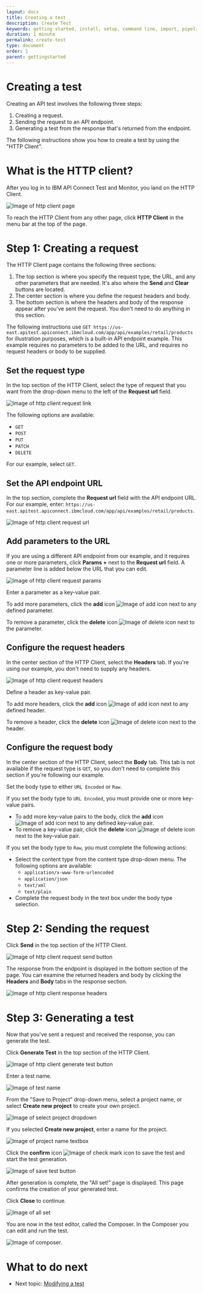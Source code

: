 ```yaml
---
layout: docs
title: Creating a test
description: Create Test
keywords: getting started, install, setup, command line, import, pipeline, update, samples, help
duration: 1 minute
permalink: create-test
type: document
order: 1
parent: gettingstarted
---
```


# Creating a test

Creating an API test involves the following three steps:
1. Creating a request.
1. Sending the request to an API endpoint.
1. Generating a test from the response that's returned from the endpoint.

The following instructions show you how to create a test by using the "HTTP Client".

# What is the HTTP client?

After you log in to IBM API Connect Test and Monitor, you land on the HTTP Client.

![Image of http client page](./dist/images/http-client-page.png)

To reach the HTTP Client from any other page, click **HTTP Client** in the menu bar at the top of the page.


# Step 1: Creating a request 

The HTTP Client page contains the following three sections:
1. The top section is where you specify the request type, the URL, and any other parameters that are needed. It's also where the **Send** and **Clear** buttons are located.
1. The center section is where you define the request headers and body.
1. The bottom section is where the headers and body of the response appear after you've sent the request. You don't need to do anything in this section.

The following instructions use `GET https://us-east.apitest.apiconnect.ibmcloud.com/app/api/examples/retail/products` for illustration purposes, which is a built-in API endpoint example. This example requires no parameters to be added to the URL, and requires no request headers or body to be supplied. 

## Set the request type

In the top section of the HTTP Client, select the type of request that you want from the drop-down menu to the left of the **Request url** field. 

![Image of http client request link](./dist/images/http-client-request-type.png)

The following options are available:
- `GET`
- `POST`
- `PUT`
- `PATCH`
- `DELETE`

For our example, select `GET`.

## Set the API endpoint URL

In the top section, complete the **Request url** field with the API endpoint URL. For our example, enter: `https://us-east.apitest.apiconnect.ibmcloud.com/app/api/examples/retail/products`.

![Image of http client request url](./dist/images/http-client-request-url.png)

## Add parameters to the URL

If you are using a different API endpoint from our example, and it requires one or more parameters, click **Params +** next to the **Request url** field. A parameter line is added below the URL that you can edit.

![Image of http client request params](./dist/images/http-client-request-params.png)

Enter a parameter as a key-value pair.

To add more parameters, click the **add** icon ![Image of add icon](./dist/images/icon-add.png) next to any defined parameter.

To remove a parameter, click the **delete** icon ![Image of delete icon](./dist/images/icon-delete.png) next to the parameter.

## Configure the request headers

In the center section of the HTTP Client, select the **Headers** tab. If you're using our example, you don't need to supply any headers.

![Image of http client request headers](./dist/images/http-client-request-headers.png)

Define a header as key-value pair.

To add more headers, click the **add** icon ![Image of add icon](./dist/images/icon-add.png) next to any defined header.

To remove a header, click the **delete** icon ![Image of delete icon](./dist/images/icon-delete.png) next to the header.

## Configure the request body

In the center section of the HTTP Client, select the **Body** tab. This tab is not available if the request type is `GET`, so you don't need to complete this section if you're following our example.

Set the body type to either `URL Encoded` or `Raw`.

If you set the body type to `URL Encoded`, you must provide one or more key-value pairs.
- To add more key-value pairs to the body, click the **add** icon ![Image of add icon](./dist/images/icon-add.png) next to any defined key-value pair.
- To remove a key-value pair, click the **delete** icon ![Image of delete icon](./dist/images/icon-delete.png) next to the key-value pair.

If you set the body type to `Raw`, you must complete the following actions:
- Select the content type from the content type drop-down menu. The following options are available:
  - `application/x-www-form-urlencoded`
  - `application/json`
  - `text/xml`
  - `text/plain`
- Complete the request body in the text box under the body type selection.

# Step 2: Sending the request 

Click **Send** in the top section of the HTTP Client.

![Image of http client request send button](./dist/images/http-client-request-send-button.png)

The response from the endpoint is displayed in the bottom section of the page. You can examine the returned headers and body by clicking the **Headers** and **Body** tabs in the response section.

![Image of http client response headers](./dist/images/http-client-response-headers.png)


# Step 3: Generating a test

Now that you've sent a request and received the response, you can generate the test.

Click **Generate Test** in the top section of the HTTP Client.

![Image of http client generate test button](./dist/images/http-client-generate-test-button.png)

Enter a test name.

![Image of test name](./dist/images/test-name-textbox.png)

From the "Save to Project" drop-down menu, select a project name, or select **Create new project** to create your own project.

![Image of select project dropdown](./dist/images/select-project-dropdown.png)

If you selected **Create new project**, enter a name for the project.

![Image of project name textbox](./dist/images/project-name-textbox.png)

Click the **confirm** icon ![Image of check mark icon](./dist/images/icon-check-mark.png) to save the test and start the test generation.

![Image of save test button](./dist/images/save-test-button.png)

After generation is complete, the "All set!" page is displayed. This page confirms the creation of your generated test.

Click **Close** to continue.

![Image of all set](./dist/images/all-set.png)

You are now in the test editor, called the Composer. In the Composer you can edit and run the test.

![Image of composer](./dist/images/composer.png).

# What to do next

- Next topic: [Modifying a test](Modify-test.md)
